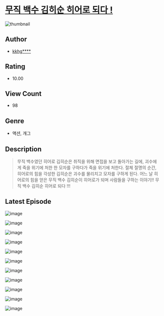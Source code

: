 # [무직 백수 김히순 히어로 되다 !](https://comic.naver.com/challenge/list?titleId=810338)
![thumbnail](https://image-comic.pstatic.net/user_contents_data/challenge_comic/2023/05/23/346974/upload_4049405904686298672_480x623.jpeg)

## Author
- [kkhg****](https://comic.naver.com/artistTitle?id=346974)

## Rating
- 10.00

## View Count
- 98

## Genre
- 액션, 개그

## Description
> 무직 백수였던 히어로 김히순은 취직을 위해 면접을 보고 돌아가는 길에, 괴수에게 죽을 위기에 처한 한 모자를 구하다가 죽을 위기에 처한다. 절체 절명의 순간, 히어로의 힘을 각성한 김히순은 괴수를 물리치고 모자를 구하게 된다. 어느 날 히어로의 힘을 얻은 무직 백수 김히순이 히어로가 되며 사람들을 구하는 이야기!! 무직 백수 김히순 히어로 되다 !!!


## Latest Episode
![image](https://image-comic.pstatic.net/user_contents_data/challenge_comic/2023/05/23/346974/upload_3763097484208059235.jpeg)

![image](https://image-comic.pstatic.net/user_contents_data/challenge_comic/2023/05/23/346974/upload_7004050926406427750.jpeg)

![image](https://image-comic.pstatic.net/user_contents_data/challenge_comic/2023/05/23/346974/upload_3760559785618072375.jpeg)

![image](https://image-comic.pstatic.net/user_contents_data/challenge_comic/2023/05/23/346974/upload_3906698061462649142.jpeg)

![image](https://image-comic.pstatic.net/user_contents_data/challenge_comic/2023/05/23/346974/upload_3832906760892802402.jpeg)

![image](https://image-comic.pstatic.net/user_contents_data/challenge_comic/2023/05/23/346974/upload_3834924180096694627.jpeg)

![image](https://image-comic.pstatic.net/user_contents_data/challenge_comic/2023/05/23/346974/upload_7365748473992395107.jpeg)

![image](https://image-comic.pstatic.net/user_contents_data/challenge_comic/2023/05/23/346974/upload_3906980657409440098.jpeg)

![image](https://image-comic.pstatic.net/user_contents_data/challenge_comic/2023/05/23/346974/upload_3689909569950199865.jpeg)

![image](https://image-comic.pstatic.net/user_contents_data/challenge_comic/2023/05/23/346974/upload_7378639126942593122.jpeg)

![image](https://image-comic.pstatic.net/user_contents_data/challenge_comic/2023/05/23/346974/upload_3558460760980153651.jpeg)
